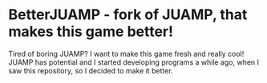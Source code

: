 # BetterJUAMP - fork of JUAMP, that makes this game better!

Tired of boring JUAMP? I want to make this game fresh and really cool! JUAMP has potential and I started developing programs a while ago, when I saw this repository, so I decided to make it better.
